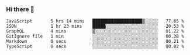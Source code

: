 ### Hi there 👋

<!-- - 🔭 I’m currently working on ...
- 🌱 I’m currently learning ...
- 👯 I’m looking to collaborate on ...
- 🤔 I’m looking for help with ...
- 💬 Ask me about ...
- 📫 How to reach me: ...
- 😄 Pronouns: ...
- ⚡ Fun fact: ... -->



<!--START_SECTION:waka-->

```text
JavaScript       5 hrs 14 mins   ███████████████████▒░░░░░   77.65 %
JSON             1 hr 23 mins    █████░░░░░░░░░░░░░░░░░░░░   20.53 %
GraphQL          4 mins          ▒░░░░░░░░░░░░░░░░░░░░░░░░   01.22 %
GitIgnore file   1 min           ░░░░░░░░░░░░░░░░░░░░░░░░░   00.38 %
Markdown         0 secs          ░░░░░░░░░░░░░░░░░░░░░░░░░   00.21 %
TypeScript       0 secs          ░░░░░░░░░░░░░░░░░░░░░░░░░   00.02 %
```

<!--END_SECTION:waka-->
